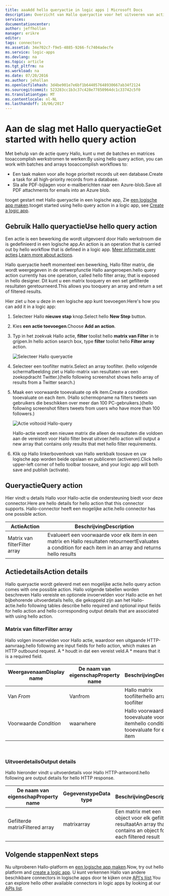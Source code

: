 ```yaml
---
title: aaaAdd hello queryactie in logic apps | Microsoft Docs
description: Overzicht van Hallo queryactie voor het uitvoeren van acties zoals matrix van filter.
services: 
documentationcenter: 
author: jeffhollan
manager: erikre
editor: 
tags: connectors
ms.assetid: 34e702c7-f9e5-4885-9266-fc7404adecfe
ms.service: logic-apps
ms.devlang: na
ms.topic: article
ms.tgt_pltfrm: na
ms.workload: na
ms.date: 07/20/2016
ms.author: jehollan
ms.openlocfilehash: 3d4be901e7e6bf1b644057648930667ab34f2124
ms.sourcegitcommit: 523283cc1b3c37c428e77850964dc1c33742c5f0
ms.translationtype: MT
ms.contentlocale: nl-NL
ms.lasthandoff: 10/06/2017
---
```

# <a name="get-started-with-hello-query-action"></a><span data-ttu-id="2a36c-103">Aan de slag met Hallo queryactie</span><span class="sxs-lookup"><span data-stu-id="2a36c-103">Get started with hello query action</span></span>
<span data-ttu-id="2a36c-104">Met behulp van de actie query Hallo, kunt u met de batches en matrices tooaccomplish werkstromen te werken:</span><span class="sxs-lookup"><span data-stu-id="2a36c-104">By using hello query action, you can work with batches and arrays tooaccomplish workflows to:</span></span>

* <span data-ttu-id="2a36c-105">Een taak maken voor alle hoge prioriteit records uit een database.</span><span class="sxs-lookup"><span data-stu-id="2a36c-105">Create a task for all high-priority records from a database.</span></span>
* <span data-ttu-id="2a36c-106">Sla alle PDF-bijlagen voor e-mailberichten naar een Azure-blob.</span><span class="sxs-lookup"><span data-stu-id="2a36c-106">Save all PDF attachments for emails into an Azure blob.</span></span>

<span data-ttu-id="2a36c-107">tooget gestart met Hallo queryactie in een logische app, Zie [een logische app maken](../logic-apps/logic-apps-create-a-logic-app.md).</span><span class="sxs-lookup"><span data-stu-id="2a36c-107">tooget started using hello query action in a logic app, see [Create a logic app](../logic-apps/logic-apps-create-a-logic-app.md).</span></span>

## <a name="use-hello-query-action"></a><span data-ttu-id="2a36c-108">Gebruik Hallo queryactie</span><span class="sxs-lookup"><span data-stu-id="2a36c-108">Use hello query action</span></span>
<span data-ttu-id="2a36c-109">Een actie is een bewerking die wordt uitgevoerd door Hallo werkstroom die is gedefinieerd in een logische app.</span><span class="sxs-lookup"><span data-stu-id="2a36c-109">An action is an operation that is carried out by hello workflow that is defined in a logic app.</span></span> <span data-ttu-id="2a36c-110">[Meer informatie over acties](connectors-overview.md).</span><span class="sxs-lookup"><span data-stu-id="2a36c-110">[Learn more about actions](connectors-overview.md).</span></span>  

<span data-ttu-id="2a36c-111">Hallo queryactie heeft momenteel een bewerking, Hallo filter matrix, die wordt weergegeven in de ontwerpfunctie Hallo aangeroepen.</span><span class="sxs-lookup"><span data-stu-id="2a36c-111">hello query action currently has one operation, called hello filter array, that is exposed in hello designer.</span></span> <span data-ttu-id="2a36c-112">Dit kunt u een matrix tooquery en een set gefilterde resultaten geretourneerd.</span><span class="sxs-lookup"><span data-stu-id="2a36c-112">This allows you tooquery an array and return a set of filtered results.</span></span>

<span data-ttu-id="2a36c-113">Hier ziet u hoe u deze in een logische app kunt toevoegen:</span><span class="sxs-lookup"><span data-stu-id="2a36c-113">Here's how you can add it in a logic app:</span></span>

1. <span data-ttu-id="2a36c-114">Selecteer Hallo **nieuwe stap** knop.</span><span class="sxs-lookup"><span data-stu-id="2a36c-114">Select hello **New Step** button.</span></span>
2. <span data-ttu-id="2a36c-115">Kies **een actie toevoegen**.</span><span class="sxs-lookup"><span data-stu-id="2a36c-115">Choose **Add an action**.</span></span>
3. <span data-ttu-id="2a36c-116">Typ in het zoekvak Hallo actie, **filter** toolist hello **matrix van Filter** in te grijpen.</span><span class="sxs-lookup"><span data-stu-id="2a36c-116">In hello action search box, type **filter** toolist hello **Filter array** action.</span></span>
   
    ![Selecteer Hallo queryactie](./media/connectors-native-query/using-action-1.png)
4. <span data-ttu-id="2a36c-118">Selecteer een toofilter matrix.</span><span class="sxs-lookup"><span data-stu-id="2a36c-118">Select an array toofilter.</span></span> <span data-ttu-id="2a36c-119">(hello volgende schermafbeelding ziet u Hallo-matrix van resultaten van een zoekopdracht Twitter.)</span><span class="sxs-lookup"><span data-stu-id="2a36c-119">(hello following screenshot shows hello array of results from a Twitter search.)</span></span>
5. <span data-ttu-id="2a36c-120">Maak een voorwaarde tooevaluate op elk item.</span><span class="sxs-lookup"><span data-stu-id="2a36c-120">Create a condition tooevaluate on each item.</span></span> <span data-ttu-id="2a36c-121">(Hallo schermopname na filters tweets van gebruikers die beschikken over meer dan 100 PC-gebruikers.)</span><span class="sxs-lookup"><span data-stu-id="2a36c-121">(hello following screenshot filters tweets from users who have more than 100 followers.)</span></span>
   
    ![Actie voltooid Hallo-query](./media/connectors-native-query/using-action-2.png)
   
    <span data-ttu-id="2a36c-123">Hallo-actie wordt een nieuwe matrix die alleen de resultaten die voldoen aan de vereisten voor Hallo filter bevat uitvoer.</span><span class="sxs-lookup"><span data-stu-id="2a36c-123">hello action will output a new array that contains only results that met hello filter requirements.</span></span>
6. <span data-ttu-id="2a36c-124">Klik op Hallo linkerbovenhoek van Hallo werkbalk toosave en uw logische app worden beide opslaan en publiceren (activeren).</span><span class="sxs-lookup"><span data-stu-id="2a36c-124">Click hello upper-left corner of hello toolbar toosave, and your logic app will both save and publish (activate).</span></span>

## <a name="query-action"></a><span data-ttu-id="2a36c-125">Queryactie</span><span class="sxs-lookup"><span data-stu-id="2a36c-125">Query action</span></span>
<span data-ttu-id="2a36c-126">Hier vindt u details Hallo voor Hallo-actie die ondersteuning biedt voor deze connector.</span><span class="sxs-lookup"><span data-stu-id="2a36c-126">Here are hello details for hello action that this connector supports.</span></span> <span data-ttu-id="2a36c-127">Hallo-connector heeft een mogelijke actie.</span><span class="sxs-lookup"><span data-stu-id="2a36c-127">hello connector has one possible action.</span></span>

| <span data-ttu-id="2a36c-128">Actie</span><span class="sxs-lookup"><span data-stu-id="2a36c-128">Action</span></span> | <span data-ttu-id="2a36c-129">Beschrijving</span><span class="sxs-lookup"><span data-stu-id="2a36c-129">Description</span></span> |
| --- | --- |
| <span data-ttu-id="2a36c-130">Matrix van filter</span><span class="sxs-lookup"><span data-stu-id="2a36c-130">Filter array</span></span> |<span data-ttu-id="2a36c-131">Evalueert een voorwaarde voor elk item in een matrix en Hallo resultaten retourneert</span><span class="sxs-lookup"><span data-stu-id="2a36c-131">Evaluates a condition for each item in an array and returns hello results</span></span> |

## <a name="action-details"></a><span data-ttu-id="2a36c-132">Actiedetails</span><span class="sxs-lookup"><span data-stu-id="2a36c-132">Action details</span></span>
<span data-ttu-id="2a36c-133">Hallo queryactie wordt geleverd met een mogelijke actie.</span><span class="sxs-lookup"><span data-stu-id="2a36c-133">hello query action comes with one possible action.</span></span> <span data-ttu-id="2a36c-134">Hallo volgende tabellen worden beschreven Hallo vereiste en optionele invoervelden voor Hallo actie en het bijbehorende uitvoerdetails hello, die gekoppeld zijn aan het Hallo-actie.</span><span class="sxs-lookup"><span data-stu-id="2a36c-134">hello following tables describe hello required and optional input fields for hello action and hello corresponding output details that are associated with using hello action.</span></span>

### <a name="filter-array"></a><span data-ttu-id="2a36c-135">Matrix van filter</span><span class="sxs-lookup"><span data-stu-id="2a36c-135">Filter array</span></span>
<span data-ttu-id="2a36c-136">Hallo volgen invoervelden voor Hallo actie, waardoor een uitgaande HTTP-aanvraag.</span><span class="sxs-lookup"><span data-stu-id="2a36c-136">hello following are input fields for hello action, which makes an HTTP outbound request.</span></span>
<span data-ttu-id="2a36c-137">A * houdt in dat een vereist veld.</span><span class="sxs-lookup"><span data-stu-id="2a36c-137">A * means that it is a required field.</span></span>

| <span data-ttu-id="2a36c-138">Weergavenaam</span><span class="sxs-lookup"><span data-stu-id="2a36c-138">Display name</span></span> | <span data-ttu-id="2a36c-139">De naam van eigenschap</span><span class="sxs-lookup"><span data-stu-id="2a36c-139">Property name</span></span> | <span data-ttu-id="2a36c-140">Beschrijving</span><span class="sxs-lookup"><span data-stu-id="2a36c-140">Description</span></span> |
| --- | --- | --- |
| <span data-ttu-id="2a36c-141">Van *</span><span class="sxs-lookup"><span data-stu-id="2a36c-141">From*</span></span> |<span data-ttu-id="2a36c-142">Van</span><span class="sxs-lookup"><span data-stu-id="2a36c-142">from</span></span> |<span data-ttu-id="2a36c-143">Hallo matrix toofilter</span><span class="sxs-lookup"><span data-stu-id="2a36c-143">hello array toofilter</span></span> |
| <span data-ttu-id="2a36c-144">Voorwaarde *</span><span class="sxs-lookup"><span data-stu-id="2a36c-144">Condition*</span></span> |<span data-ttu-id="2a36c-145">waar</span><span class="sxs-lookup"><span data-stu-id="2a36c-145">where</span></span> |<span data-ttu-id="2a36c-146">Hallo voorwaarde tooevaluate voor elk item</span><span class="sxs-lookup"><span data-stu-id="2a36c-146">hello condition tooevaluate for each item</span></span> |

<br>

### <a name="output-details"></a><span data-ttu-id="2a36c-147">Uitvoerdetails</span><span class="sxs-lookup"><span data-stu-id="2a36c-147">Output details</span></span>
<span data-ttu-id="2a36c-148">Hallo hieronder vindt u uitvoerdetails voor Hallo HTTP-antwoord.</span><span class="sxs-lookup"><span data-stu-id="2a36c-148">hello following are output details for hello HTTP response.</span></span>

| <span data-ttu-id="2a36c-149">De naam van eigenschap</span><span class="sxs-lookup"><span data-stu-id="2a36c-149">Property name</span></span> | <span data-ttu-id="2a36c-150">Gegevenstype</span><span class="sxs-lookup"><span data-stu-id="2a36c-150">Data type</span></span> | <span data-ttu-id="2a36c-151">Beschrijving</span><span class="sxs-lookup"><span data-stu-id="2a36c-151">Description</span></span> |
| --- | --- | --- |
| <span data-ttu-id="2a36c-152">Gefilterde matrix</span><span class="sxs-lookup"><span data-stu-id="2a36c-152">Filtered array</span></span> |<span data-ttu-id="2a36c-153">matrix</span><span class="sxs-lookup"><span data-stu-id="2a36c-153">array</span></span> |<span data-ttu-id="2a36c-154">Een matrix met een object voor elk gefilterde resultaat</span><span class="sxs-lookup"><span data-stu-id="2a36c-154">An array that contains an object for each filtered result</span></span> |

## <a name="next-steps"></a><span data-ttu-id="2a36c-155">Volgende stappen</span><span class="sxs-lookup"><span data-stu-id="2a36c-155">Next steps</span></span>
<span data-ttu-id="2a36c-156">Nu uitproberen Hallo-platform en [een logische app maken](../logic-apps/logic-apps-create-a-logic-app.md).</span><span class="sxs-lookup"><span data-stu-id="2a36c-156">Now, try out hello platform and [create a logic app](../logic-apps/logic-apps-create-a-logic-app.md).</span></span> <span data-ttu-id="2a36c-157">U kunt verkennen Hallo van andere beschikbare connectors in logische apps door te kijken onze [API's lijst](apis-list.md).</span><span class="sxs-lookup"><span data-stu-id="2a36c-157">You can explore hello other available connectors in logic apps by looking at our [APIs list](apis-list.md).</span></span>

